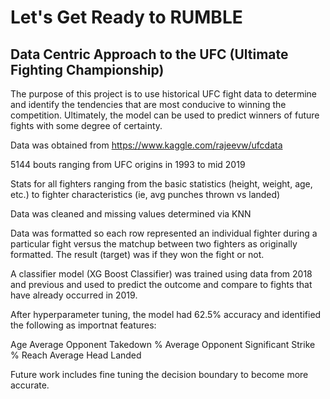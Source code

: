 # Let's Get Ready to RUMBLE
## Data Centric Approach to the UFC (Ultimate Fighting Championship)

The purpose of this project is to use historical UFC fight data to determine and identify the tendencies that are most conducive to winning the competition.  Ultimately, the model can be used to predict winners of future fights with some degree of certainty.

Data was obtained from https://www.kaggle.com/rajeevw/ufcdata

5144 bouts ranging from UFC origins in 1993 to mid 2019

Stats for all fighters ranging from the basic statistics (height, weight, age, etc.) to fighter characteristics (ie, avg punches thrown vs landed)

Data was cleaned and missing values determined via KNN 

Data was formatted so each row represented an individual fighter during a particular fight versus the matchup between two fighters as originally formatted.  The result (target) was if they won the fight or not. 

A classifier model (XG Boost Classifier) was trained using data from 2018 and previous and used to predict the outcome and compare to fights that have already occurred in 2019.

After hyperparameter tuning, the model had 62.5% accuracy and identified the following as importnat features:

Age
Average Opponent Takedown %
Average Opponent Significant Strike %
Reach
Average Head Landed

Future work includes fine tuning the decision boundary to become more accurate.
